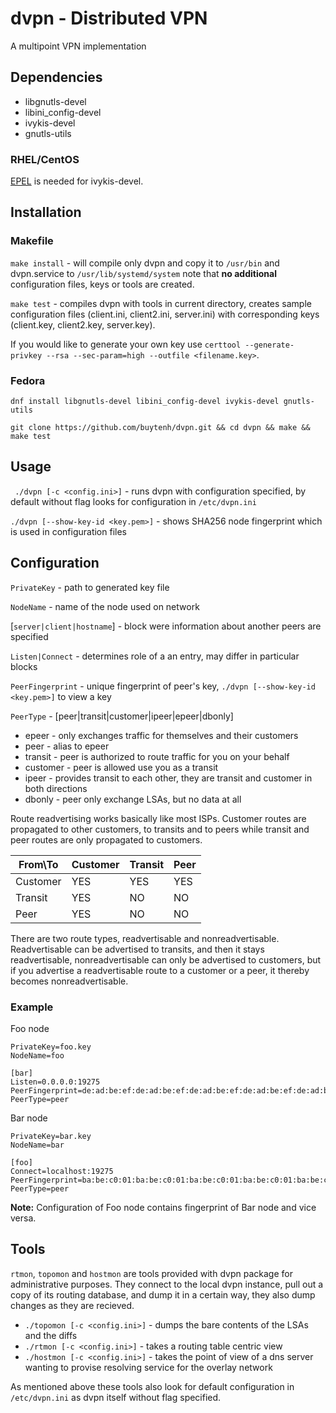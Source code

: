 # dvpn - Distributed VPN
A multipoint VPN implementation

## Dependencies
- libgnutls-devel
- libini_config-devel
- ivykis-devel
- gnutls-utils

### RHEL/CentOS
[EPEL](https://fedoraproject.org/wiki/EPEL) is needed for ivykis-devel.

## Installation

### Makefile
`make install` - will compile only dvpn and copy it to `/usr/bin` and dvpn.service to `/usr/lib/systemd/system` note that **no additional** configuration files, keys or tools are created.

`make test` - compiles dvpn with tools in current directory, creates sample configuration files (client.ini, client2.ini, server.ini) with corresponding keys (client.key, client2.key, server.key).

If you would like to generate your own key use `certtool --generate-privkey --rsa --sec-param=high --outfile <filename.key>`.

### Fedora
```dnf install libgnutls-devel libini_config-devel ivykis-devel gnutls-utils```

```git clone https://github.com/buytenh/dvpn.git && cd dvpn && make && make test```

## Usage
` ./dvpn [-c <config.ini>]` - runs dvpn with configuration specified, by default without flag looks for configuration in `/etc/dvpn.ini`

`./dvpn [--show-key-id <key.pem>]` - shows SHA256 node fingerprint which is used in configuration files

## Configuration
`PrivateKey` - path to generated key file

`NodeName` - name of the node used on network

[`server|client|hostname`] - block were information about another peers are specified

`Listen|Connect` - determines role of a an entry, may differ in particular blocks

`PeerFingerprint` - unique fingerprint of peer's key, `./dvpn [--show-key-id <key.pem>]` to view a key

`PeerType` - [peer|transit|customer|ipeer|epeer|dbonly]
- epeer - only exchanges traffic for themselves and their customers
- peer - alias to epeer
- transit - peer is authorized to route traffic for you on your behalf
- customer - peer is allowed use you as a transit
- ipeer - provides transit to each other, they are transit and customer in both directions
- dbonly - peer only exchange LSAs, but no data at all

Route readvertising works basically like most ISPs. Customer routes are propagated to other customers, to transits and to peers while transit and peer routes are only propagated to customers.

From\To | Customer | Transit | Peer
--- | --- | --- | ---
Customer | YES | YES | YES
Transit | YES | NO | NO
Peer | YES | NO | NO

There are two route types, readvertisable and nonreadvertisable. Readvertisable can be advertised to transits, and then it stays readvertisable, nonreadvertisable can only be advertised to customers, but if you advertise a readvertisable route to a customer or a peer, it thereby becomes nonreadvertisable.

### Example
Foo node
```
PrivateKey=foo.key
NodeName=foo

[bar]
Listen=0.0.0.0:19275
PeerFingerprint=de:ad:be:ef:de:ad:be:ef:de:ad:be:ef:de:ad:be:ef:de:ad:be:ef:de:ad:be:ef:de:ad:be:ef:de:ad:be:ef
PeerType=peer
```

Bar node
```
PrivateKey=bar.key
NodeName=bar

[foo]
Connect=localhost:19275
PeerFingerprint=ba:be:c0:01:ba:be:c0:01:ba:be:c0:01:ba:be:c0:01:ba:be:c0:01:ba:be:c0:01:ba:be:c0:01:ba:be:c0:01
PeerType=peer
```

**Note:** Configuration of Foo node contains fingerprint of Bar node and vice versa.

## Tools
`rtmon`, `topomon` and `hostmon` are tools provided with dvpn package for administrative purposes. They connect to the local dvpn instance, pull out a copy of its routing database, and dump it in a certain way, they also dump changes as they are recieved.

- `./topomon [-c <config.ini>]` - dumps the bare contents of the LSAs and the diffs
- `./rtmon [-c <config.ini>]` - takes a routing table centric view
- `./hostmon [-c <config.ini>]` - takes the point of view of a dns server wanting to provise resolving service for the overlay network

As mentioned above these tools also look for default configuration in `/etc/dvpn.ini` as dvpn itself without flag specified.
